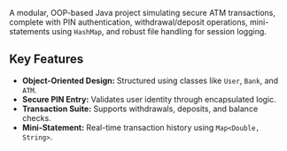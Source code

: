 
A modular, OOP-based Java project simulating secure ATM transactions, complete with PIN authentication, withdrawal/deposit operations, mini-statements using `HashMap`, and robust file handling for session logging.

##  Key Features

- **Object-Oriented Design:** Structured using classes like `User`, `Bank`, and `ATM`.
- **Secure PIN Entry:** Validates user identity through encapsulated logic.
- **Transaction Suite:** Supports withdrawals, deposits, and balance checks.
- **Mini-Statement:** Real-time transaction history using `Map<Double, String>`.

